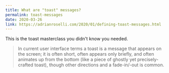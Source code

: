 ```yaml
---
title: What are "toast" messages?
permalink: toast-messages
date: 2020-03-26
link: https://adrianroselli.com/2020/01/defining-toast-messages.html
---
```


This is the toast masterclass you didn't know you needed.

> In current user interface terms a toast is a message that appears on the screen; it is often short, often appears only briefly, and often animates up from the bottom (like a piece of ghostly yet precisely-crafted toast), though other directions and a fade-in/-out is common.
